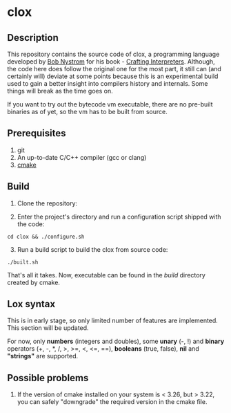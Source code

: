 # clox

## Description
This repository contains the source code of clox, a programming language developed by [Bob Nystrom](https://github.com/munificent) for
his book - [Crafting Interpreters](https://craftinginterpreters.com). Although, the code here does follow the original one for
the most part, it still can (and certainly will) deviate at some points because this is an experimental build used to gain a better insight
into compilers history and internals. Some things will break as the time goes on.

If you want to try out the bytecode vm executable, there are no pre-built binaries as of yet, so the vm has to be built from source.

## Prerequisites
1. git
2. An up-to-date C/C++ compiler (gcc or clang)
3. [cmake](https://cmake.org)

## Build
1. Clone the repository:

2. Enter the project's directory and run a configuration script shipped with the code:
```
cd clox && ./configure.sh
```

3. Run a build script to build the clox from source code:
```
./built.sh
```

That's all it takes. Now, executable can be found in the *build* directory created by cmake.

## Lox syntax
This is in early stage, so only limited number of features are implemented. This section will be updated.

For now, only **numbers** (integers and doubles), some **unary** (-, !) and **binary** operators (+, -, *, /, >, >=, <, <=, ==), **booleans** (true, false), **nil** and **"strings"** are supported.

## Possible problems
1. If the version of cmake installed on your system is < 3.26, but > 3.22, you can safely "downgrade" the required version in the cmake file.
